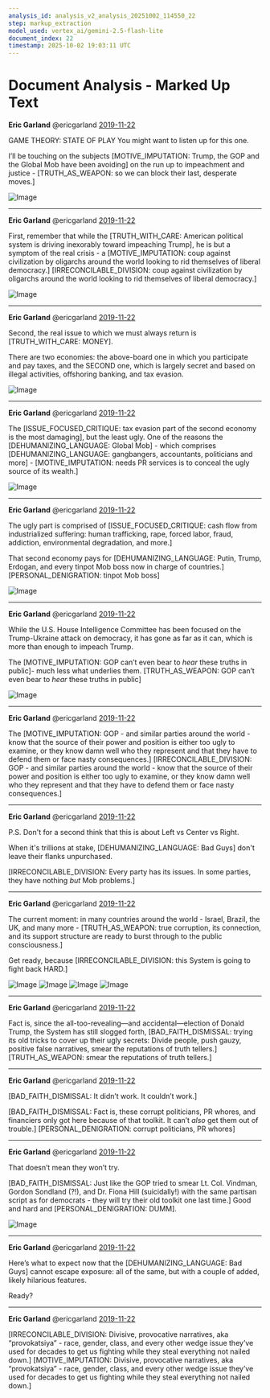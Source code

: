 ```yaml
---
analysis_id: analysis_v2_analysis_20251002_114550_22
step: markup_extraction
model_used: vertex_ai/gemini-2.5-flash-lite
document_index: 22
timestamp: 2025-10-02 19:03:11 UTC
---
```


# Document Analysis - Marked Up Text

**Eric Garland** @ericgarland [2019-11-22](https://x.com/ericgarland/status/1197870655427010560)

<THREAD>

GAME THEORY: STATE OF PLAY
You might want to listen up for this one.

I’ll be touching on the subjects [MOTIVE_IMPUTATION: Trump, the GOP and the Global Mob have been avoiding] on the run up to impeachment and justice - [TRUTH_AS_WEAPON: so we can block their last, desperate moves.]

![Image](https://pbs.twimg.com/media/EJ-w_sxWsAE8Bim?format=jpg&name=large)

---

**Eric Garland** @ericgarland [2019-11-22](https://x.com/ericgarland/status/1197870929726054400)

First, remember that while the [TRUTH_WITH_CARE: American political system is driving inexorably toward impeaching Trump], he is but a symptom of the real crisis - a [MOTIVE_IMPUTATION: coup against civilization by oligarchs around the world looking to rid themselves of liberal democracy.] [IRRECONCILABLE_DIVISION: coup against civilization by oligarchs around the world looking to rid themselves of liberal democracy.]

![Image](https://pbs.twimg.com/media/EJ-xQrJWsAA8PyO?format=jpg&name=large)

---

**Eric Garland** @ericgarland [2019-11-22](https://x.com/ericgarland/status/1197871255766130690)

Second, the real issue to which we must always return is [TRUTH_WITH_CARE: MONEY].

There are two economies: the above-board one in which you participate and pay taxes, and the SECOND one, which is largely secret and based on illegal activities, offshoring banking, and tax evasion.

![Image](https://pbs.twimg.com/media/EJ-xh1BXsAEFROm?format=jpg&name=large)

---

**Eric Garland** @ericgarland [2019-11-22](https://x.com/ericgarland/status/1197871580904402944)

The [ISSUE_FOCUSED_CRITIQUE: tax evasion part of the second economy is the most damaging], but the least ugly. One of the reasons the [DEHUMANIZING_LANGUAGE: Global Mob] - which comprises [DEHUMANIZING_LANGUAGE: gangbangers, accountants, politicians and more] - [MOTIVE_IMPUTATION: needs PR services is to conceal the ugly source of its wealth.]

![Image](https://pbs.twimg.com/media/EJ-x1ZmWwAEd5Jh?format=png&name=large)

---

**Eric Garland** @ericgarland [2019-11-22](https://x.com/ericgarland/status/1197872001924419584)

The ugly part is comprised of [ISSUE_FOCUSED_CRITIQUE: cash flow from industrialized suffering: human trafficking, rape, forced labor, fraud, addiction, environmental degradation, and more.]

That second economy pays for [DEHUMANIZING_LANGUAGE: Putin, Trump, Erdogan, and every tinpot Mob boss now in charge of countries.] [PERSONAL_DENIGRATION: tinpot Mob boss]

![Image](https://pbs.twimg.com/media/EJ-yPDUWoAEk77t?format=png&name=large)

---

**Eric Garland** @ericgarland [2019-11-22](https://x.com/ericgarland/status/1197872483241775106)

While the U.S. House Intelligence Committee has been focused on the Trump-Ukraine attack on democracy, it has gone as far as it can, which is more than enough to impeach Trump.

The [MOTIVE_IMPUTATION: GOP can’t even bear to *hear* these truths in public]- much less what underlies them. [TRUTH_AS_WEAPON: GOP can’t even bear to *hear* these truths in public]

![Image](https://pbs.twimg.com/media/EJ-ypnXWsAE47RO?format=jpg&name=large)

---

**Eric Garland** @ericgarland [2019-11-22](https://x.com/ericgarland/status/1197873096541310976)

The [MOTIVE_IMPUTATION: GOP - and similar parties around the world - know that the source of their power and position is either too ugly to examine, or they know damn well who they represent and that they have to defend them or face nasty consequences.] [IRRECONCILABLE_DIVISION: GOP - and similar parties around the world - know that the source of their power and position is either too ugly to examine, or they know damn well who they represent and that they have to defend them or face nasty consequences.]

---

**Eric Garland** @ericgarland [2019-11-22](https://x.com/ericgarland/status/1197873457121447937)

P.S. Don't for a second think that this is about Left vs Center vs Right.

When it's trillions at stake, [DEHUMANIZING_LANGUAGE: Bad Guys] don't leave their flanks unpurchased.

[IRRECONCILABLE_DIVISION: Every party has its issues. In some parties, they have nothing *but* Mob problems.]

---

**Eric Garland** @ericgarland [2019-11-22](https://x.com/ericgarland/status/1197874137261367296)

The current moment: in many countries around the world - Israel, Brazil, the UK, and many more - [TRUTH_AS_WEAPON: true corruption, its connection, and its support structure are ready to burst through to the public consciousness.]

Get ready, because [IRRECONCILABLE_DIVISION: this System is going to fight back HARD.]

![Image](https://pbs.twimg.com/media/EJ-0GADWoAARgcm?format=jpg&name=large) ![Image](https://pbs.twimg.com/media/EJ-0GAHXsAEW-TQ?format=jpg&name=large) ![Image](https://pbs.twimg.com/media/EJ-0GACXsAEUWCT?format=jpg&name=large) ![Image](https://pbs.twimg.com/media/EJ-0GAYWwAADD4O?format=png&name=large)

---

**Eric Garland** @ericgarland [2019-11-22](https://x.com/ericgarland/status/1197874275648262153)

Fact is, since the all-too-revealing—and accidental—election of Donald Trump, the System has still slogged forth, [BAD_FAITH_DISMISSAL: trying its old tricks to cover up their ugly secrets: Divide people, push gauzy, positive false narratives, smear the reputations of truth tellers.] [TRUTH_AS_WEAPON: smear the reputations of truth tellers.]

---

**Eric Garland** @ericgarland [2019-11-22](https://x.com/ericgarland/status/1197874521564418054)

[BAD_FAITH_DISMISSAL: It didn’t work. It couldn’t work.]

[BAD_FAITH_DISMISSAL: Fact is, these corrupt politicians, PR whores, and financiers only got here because of that toolkit. It can’t *also* get them out of trouble.] [PERSONAL_DENIGRATION: corrupt politicians, PR whores]

---

**Eric Garland** @ericgarland [2019-11-22](https://x.com/ericgarland/status/1197874730382110722)

That doesn’t mean they won’t try.

[BAD_FAITH_DISMISSAL: Just like the GOP tried to smear Lt. Col. Vindman, Gordon Sondland (?!), and Dr. Fiona Hill (suicidally!) with the same partisan script as for democrats - they will try their old toolkit one last time.] Good and hard and [PERSONAL_DENIGRATION: DUMM].

![Image](https://pbs.twimg.com/media/EJ-0trOW4AYKhG8?format=png&name=large)

---

**Eric Garland** @ericgarland [2019-11-22](https://x.com/ericgarland/status/1197874927283687424)

Here’s what to expect now that the [DEHUMANIZING_LANGUAGE: Bad Guys] cannot escape exposure: all of the same, but with a couple of added, likely hilarious features.

Ready?

---

**Eric Garland** @ericgarland [2019-11-22](https://x.com/ericgarland/status/1197875121517682688)

[IRRECONCILABLE_DIVISION: Divisive, provocative narratives, aka “provokatsiya” - race, gender, class, and every other wedge issue they’ve used for decades to get us fighting while they steal everything not nailed down.] [MOTIVE_IMPUTATION: Divisive, provocative narratives, aka “provokatsiya” - race, gender, class, and every other wedge issue they’ve used for decades to get us fighting while they steal everything not nailed down.]